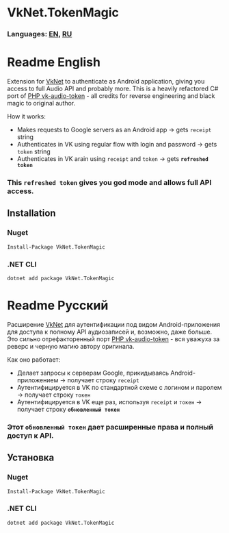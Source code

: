 # VkNet.TokenMagic
### Languages: [EN](#Readme-English), [RU](#Readme-Русский)

# Readme English

Extension for [VkNet](https://github.com/vknet/vk) to authenticate as Android application, giving you access to full Audio API and probably more.
This is a heavily refactored C# port of [PHP vk-audio-token](https://github.com/vodka2/vk-audio-token) - all credits for reverse engineering and black magic to original author.

How it works:
* Makes requests to Google servers as an Android app -> gets `receipt` string
* Authenticates in VK using regular flow with login and password -> gets `token` string
* Authenticates in VK arain using `receipt` and `token` -> gets **`refreshed token`**

### This `refreshed token` gives you god mode and allows full API access.

## Installation

### Nuget
    Install-Package VkNet.TokenMagic
    
### .NET CLI
    dotnet add package VkNet.TokenMagic



# Readme Русский

Расширение [VkNet](https://github.com/vknet/vk) для аутентификации под видом Android-приложения для доступа к полному API аудиозаписей и, возможно, даже больше.
Это сильно отрефакторенный порт [PHP vk-audio-token](https://github.com/vodka2/vk-audio-token) - вся уважуха за реверс и черную магию автору оригинала.

Как оно работает:
* Делает запросы к серверам Google, прикидываясь Android-приложением -> получает строку `receipt`
* Аутентифицируется в VK по стандартной схеме с логином и паролем -> получает строку `токен`
* Аутентифицируется в VK еще раз, используя `receipt` и `токен` -> получает строку **`обновленный токен`**

### Этот `обновленный токен` дает расширенные права и полный доступ к API.


## Установка

### Nuget
    Install-Package VkNet.TokenMagic
    
### .NET CLI
    dotnet add package VkNet.TokenMagic
